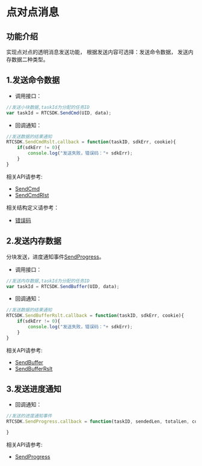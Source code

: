 # 点对点消息

## 功能介绍

实现点对点的透明消息发送功能， 根据发送内容可选择：发送命令数据， 发送内存数据二种类型。



<h2 id=SendCmd>1.发送命令数据</h2>

- 调用接口：

```js
//发送小块数据,taskId为分配的任务ID
var taskId = RTCSDK.SendCmd(UID, data);
```
- 回调通知：

```js
//发送数据的结果通知
RTCSDK.SendCmdRslt.callback = function(taskID, sdkErr, cookie){
	if(sdkErr != 0){
        console.log("发送失败，错误码："+ sdkErr);
    }
}	
```

相关API请参考:
- [SendCmd](API.md#CRVideo_SendCmd)
- [SendCmdRlst](API.md#CRVideo_SendCmdRlst)

相关结构定义请参考：
- [错误码](Constant.html#CRVideo_ERR_DEF)

<h2 id=sendBuffer>2.发送内存数据</h2>

分块发送，进度通知事件[SendProgress](API.md#CRVideo_SendProgress)。

- 调用接口：

```js
//发送内存数据,taskId为分配的任务ID
var taskId = RTCSDK.SendBuffer(UID, data);

```

- 回调通知：

```js
//发送数据的结果通知
RTCSDK.SendBufferRslt.callback = function(taskID, sdkErr, cookie){
	if(sdkErr != 0){
        console.log("发送失败，错误码："+ sdkErr);
    }
}

```

相关API请参考:
- [SendBuffer](API.md#CRVideo_SendBuffer)
- [SendBufferRslt](API.md#CRVideo_SendBufferRslt)

<h2 id=tc_progress> 3.发送进度通知</h2>

- 回调通知：

```js
//发送的进度通知事件
RTCSDK.SendProgress.callback = function(taskID, sendedLen, totalLen, cookie){

}

```

相关API请参考:
- [SendProgress](API.md#CRVideo_SendProgress)



